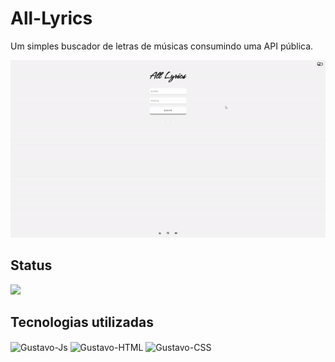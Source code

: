 # All-Lyrics

Um simples buscador de letras de músicas consumindo uma API pública.

<p align="center">
<img src="assets/allLyrics.gif">
</p>

## Status

<p>
<img src="http://img.shields.io/static/v1?label=STATUS&message=CONCLUIDO&color=GREEN&style=for-the-badge"/>
</p>

## Tecnologias utilizadas

<div style="display: inline_block">
  <img align="center" alt="Gustavo-Js"  src="https://img.shields.io/badge/JavaScript-323330?style=for-the-badge&logo=javascript&logoColor=F7DF1E">
  <img align="center" alt="Gustavo-HTML"  src="https://img.shields.io/badge/HTML5-E34F26?style=for-the-badge&logo=html5&logoColor=white">
  <img align="center" alt="Gustavo-CSS" src="https://img.shields.io/badge/CSS3-1572B6?style=for-the-badge&logo=css3&logoColor=white">
</div>
